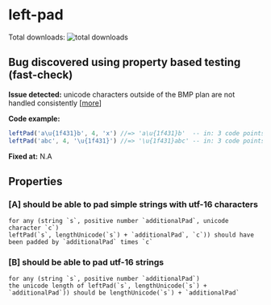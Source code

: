 # left-pad

Total downloads: ![total downloads](https://img.shields.io/npm/dt/left-pad.svg)

## Bug discovered using property based testing (fast-check)

**Issue detected:** unicode characters outside of the BMP plan are not handled consistently \[[more](https://github.com/stevemao/left-pad/issues/58)\]

**Code example:**
```js
leftPad('a\u{1f431}b', 4, 'x') //=> 'a\u{1f431}b'  -- in: 3 code points, out: 3 code points
leftPad('abc', 4, '\u{1f431}') //=> '\u{1f431}abc' -- in: 3 code points, out: 4 code points
```

**Fixed at:** N.A

## Properties

### [A] should be able to pad simple strings with utf-16 characters

    for any (string `s`, positive number `additionalPad`, unicode character `c`)
    leftPad(`s`, lengthUnicode(`s`) + `additionalPad`, `c`)) should have been padded by `additionalPad` times `c`

### [B] should be able to pad utf-16 strings

    for any (string `s`, positive number `additionalPad`)
    the unicode length of leftPad(`s`, lengthUnicode(`s`) + `additionalPad`)) should be lengthUnicode(`s`) + `additionalPad`
